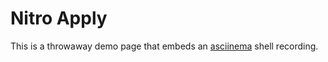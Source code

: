 # Nitro Apply

This is a throwaway demo page that embeds an [asciinema](https://asciinema.org/) shell recording.

<ascii-player id="t7Bj4jjltHf8NfGlMoW8kTlun" />
